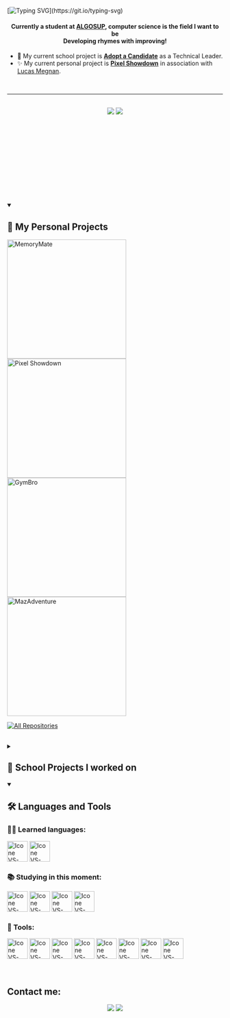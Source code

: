 [![Typing SVG](https://readme-typing-svg.herokuapp.com/?color=FF3670&size=35&center=true&vCenter=true&width=1000&lines=Hello+World!;Welcome+to+my+GitHub+profile!;I+am+Enzo+Guillouche;A+Software+Engineering+Student.)](https://git.io/typing-svg)

<h4 align="center"> Currently a student at <a href="https://algosup.com">ALGOSUP</a>, computer science is the field I want to be<br>Developing rhymes with improving!<!--ALGOSUP Student Council's Secretary--></h4>

- 🔭 My current school project is [**Adopt a Candidate**](https://github.com/algosup/2023-2024-project-5-flutter-team-1) as a Technical Leader.
- :sparkles: My current personal project is [**Pixel Showdown**](https://github.com/EnzoGuillouche/PixelShowdown) in association with [Lucas Megnan](https://github.com/LucasMegnan).

<br>
<hr>

<br>  

<div align="center" style="margin-bottom:200px">
 <img src="https://github-readme-stats.vercel.app/api?username=EnzoGuillouche&show_icons=true&theme=tokyonight">
 <img src="https://github-readme-stats.vercel.app/api/top-langs/?username=EnzoGuillouche&theme=tokyonight">
</div>


<details open> 
  <summary><h2>📕 My Personal Projects</h2></summary>

  <p align="left">
    <a href="https://github.com/EnzoGuillouche/MemoryMate"><img width="278" src="https://denvercoder1-github-readme-stats.vercel.app/api/pin/?username=EnzoGuillouche&repo=MemoryMate&theme=radical&bg_color=1F222E&title_color=F85D7F&hide_border=true&icon_color=F8D866&show_icons=false" alt="MemoryMate"></a>
   <a href="https://github.com/EnzoGuillouche/PixelShowdown"><img width="278" src="https://denvercoder1-github-readme-stats.vercel.app/api/pin/?username=EnzoGuillouche&repo=PixelShowdown&theme=radical&bg_color=1F222E&title_color=F85D7F&hide_border=true&icon_color=F8D866&show_icons=false" alt="Pixel Showdown"></a>
   <a href="https://github.com/EnzoGuillouche/GymBro"><img width="278" src="https://denvercoder1-github-readme-stats.vercel.app/api/pin/?username=EnzoGuillouche&repo=GymBro&theme=radical&bg_color=1F222E&title_color=F85D7F&hide_border=true&icon_color=F8D866&show_icons=false" alt="GymBro"></a>
    <a href="https://github.com/EnzoGuillouche/MazAdventure"><img width="278" src="https://denvercoder1-github-readme-stats.vercel.app/api/pin/?username=EnzoGuillouche&repo=MazAdventure&theme=radical&bg_color=1F222E&title_color=F85D7F&hide_border=true&icon_color=F8D866&show_icons=false" alt="MazAdventure"></a>
  </p>

  <a href="https://github.com/EnzoGuillouche?tab=repositories&sort=stargazers"><img alt="All Repositories" title="All Repositories" src="https://custom-icon-badges.demolab.com/badge/-Click%20Here%20For%20All%20My%20Repos-1F222E?style=for-the-badge&logoColor=aqua&logo=repo"/></a>
</details>

<br>

<details> 
  <summary><h2>📘 School Projects I worked on</h2></summary>

  <p align="left">
    <a href="https://github.com/algosup/2023-2024-project-5-flutter-team-1"><img width="278" src="https://denvercoder1-github-readme-stats.vercel.app/api/pin/?username=algosup&repo=2023-2024-project-5-flutter-team-1&theme=radical&bg_color=1F222E&title_color=F85D7F&hide_border=true&icon_color=F8D866&show_icons=false" alt="2023-2024-project-5-flutter-team-1"></a>
    <a href="https://github.com/algosup/2023-2024-project-4-sportshield-team-2"><img width="278" src="https://denvercoder1-github-readme-stats.vercel.app/api/pin/?username=algosup&repo=2023-2024-project-4-sportshield-team-2&theme=radical&bg_color=1F222E&title_color=F85D7F&hide_border=true&icon_color=F8D866&show_icons=false" alt="2023-2024-project-4-sportshield-team-2"></a>
    <a href="https://github.com/algosup/2023-2024-project-3-virtual-processor-team-2"><img width="278" src="https://denvercoder1-github-readme-stats.vercel.app/api/pin/?username=algosup&repo=2023-2024-project-3-virtual-processor-team-2&theme=radical&bg_color=1F222E&title_color=F85D7F&hide_border=true&icon_color=F8D866&show_icons=false" alt="2023-2024-project-3-virtual-processor-team-2"></a>
    <a href="https://github.com/algosup/2023-2024-project-2-x86-retrogaming-team-7"><img width="278" src="https://denvercoder1-github-readme-stats.vercel.app/api/pin/?username=algosup&repo=2023-2024-project-2-x86-retrogaming-team-7&theme=radical&bg_color=1F222E&title_color=F85D7F&hide_border=true&icon_color=F8D866&show_icons=false" alt="2023-2024-project-2-x86-retrogaming-team-7"></a>
  </p>

  <a href="https://github.com/EnzoGuillouche?tab=repositories&sort=stargazers"><img alt="All Repositories" title="All Repositories" src="https://custom-icon-badges.demolab.com/badge/-Click%20Here%20For%20All%20My%20Repos-1F222E?style=for-the-badge&logoColor=aqua&logo=repo"/></a>
</details>

<details open> 
  <summary><h2>🛠️ Languages and Tools</h2></summary>

<h3>👨‍💻 Learned languages:</h3>

[<img height="48px" width="48px" alt="Icone VS-Code" src="https://skillicons.dev/icons?i=c"/>](https://en.wikipedia.org/wiki/C_(programming_language))
[<img height="48px" width="48px" alt="Icone VS-Code" src="https://skillicons.dev/icons?i=cpp"/>](https://en.wikipedia.org/wiki/C%2B%2B)

  <h3>📚 Studying in this moment:</h3>
  
[<img height="48px" width="48px" alt="Icone VS-Code" src="https://skillicons.dev/icons?i=androidstudio"/>](https://developer.android.com/studio)
[<img height="48px" width="48px" alt="Icone VS-Code" src="https://skillicons.dev/icons?i=flutter"/>](https://flutter.dev)
[<img height="48px" width="48px" alt="Icone VS-Code" src="https://skillicons.dev/icons?i=unity"/>](https://unity.com)
[<img height="48px" width="48px" alt="Icone VS-Code" src="https://skillicons.dev/icons?i=c#"/>](https://en.wikipedia.org/wiki/C_Sharp_(programming_language))

  <h3>🧰 Tools:</h3>

[<img height="48px" width="48px" alt="Icone VS-Code" src="https://skillicons.dev/icons?i=github"/>](https://github.com/)
[<img height="48px" width="48px" alt="Icone VS-Code" src="https://skillicons.dev/icons?i=git"/>](https://git-scm.com/)
[<img height="48px" width="48px" alt="Icone VS-Code" src="https://skillicons.dev/icons?i=notion"/>](https://notion.so/)
[<img height="48px" width="48px" alt="Icone VS-Code" src="https://skillicons.dev/icons?i=stackoverflow"/>](https://stackoverflow.com/)
[<img height="48px" width="48px" alt="Icone VS-Code" src="https://skillicons.dev/icons?i=windows"/>](https://www.microsoft.com/en-us/windows)
[<img height="48px" width="48px" alt="Icone VS-Code" src="https://skillicons.dev/icons?i=vscode"/>](https://code.visualstudio.com/)
[<img height="48px" width="48px" alt="Icone VS-Code" src="https://skillicons.dev/icons?i=androidstudio"/>](https://developer.android.com/studio)
[<img height="48px" width="48px" alt="Icone VS-Code" src="https://skillicons.dev/icons?i=unity"/>](https://unity.com)
</details>


<br>

## Contact me:
<div align="center">
    <a href = "mailto: enzo.guillouche@algosup.com"><img loading="lazy" src="https://img.shields.io/badge/Gmail-D14836?style=for-the-badge&logo=gmail&logoColor=white" target="_blank"></a>
    <a href="https://www.linkedin.com/in/enzoguillouche/" target="_blank"><img loading="lazy" src="https://img.shields.io/badge/-LinkedIn-%230077B5?style=for-the-badge&logo=linkedin&logoColor=white" target="_blank"></a>   
</div>

